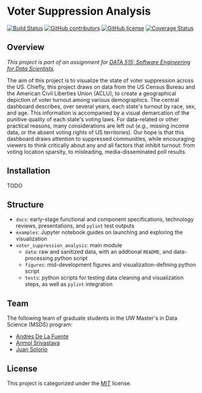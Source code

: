 # Voter Suppression Analysis

[![Build Status](https://travis-ci.com/Anmol-Srivastava/voter-suppression-analysis.svg?branch=master)](https://travis-ci.com/Anmol-Srivastava/voter-suppression-analysis)
[![GitHub contributors](https://img.shields.io/github/contributors/Anmol-Srivastava/voter-suppression-analysis)](#contributors)
[![GitHub license](https://img.shields.io/github/license/Anmol-Srivastava/voter-suppression-analysis)](./LICENSE)
[![Coverage Status](https://coveralls.io/repos/github/Anmol-Srivastava/voter-suppression-analysis/badge.svg?branch=packaging)](https://coveralls.io/github/Anmol-Srivastava/voter-suppression-analysis?branch=packaging)

## Overview

*This project is part of an assignment for [DATA 515: Software Engineering for Data Scientists](http://uwseds.github.io).*

The aim of this project is to visualize the state of voter suppression across the US. Chiefly, this project draws on data from the US Census Bureau and the American Civil Liberties Union (ACLU), to create a geographical depiction of voter turnout among various demographics. The central dashboard describes, over several years, each state's turnout by race, sex, and age. This information is accompanied by a visual demarcation of the punitive quality of each state's voting laws. For data-related or other practical reasons, many considerations are left out (*e.g.,* missing income data, or the absent voting rights of US territories). Our hope is that this dashboard draws attention to suppressed communities, while encouraging viewers to think critically about any and all factors that inhibit turnout: from voting location sparsity, to misleading, media-disseminated poll results. 

## Installation

TODO

## Structure

- `docs`: early-stage functional and component specifications, technology reviews, presentations, and `pylint` test outputs
- `examples`: Jupyter notebook guides on launching and exploring the visualization
- `voter_suppression_analysis`: main module 
  - `data`: raw and sanitized data, with an addtional `README`, and data-processing python script
  - `figures`: mid-development figures and visualization-defining python script 
  - `tests`: python scripts for testing data cleaning and visualization steps, as well as `pylint` integration 

## Team

The following team of graduate students in the UW Master's in Data Science (MSDS) program:

- [Andres De La Fuente](https://github.com/Oponn-1)
- [Anmol Srivastava](https://github.com/Anmol-Srivastava)
- [Juan Solorio](https://github.com/JUAN-SOLORIO)

## License

This project is categorized under the [MIT](./LICENSE) license. 
